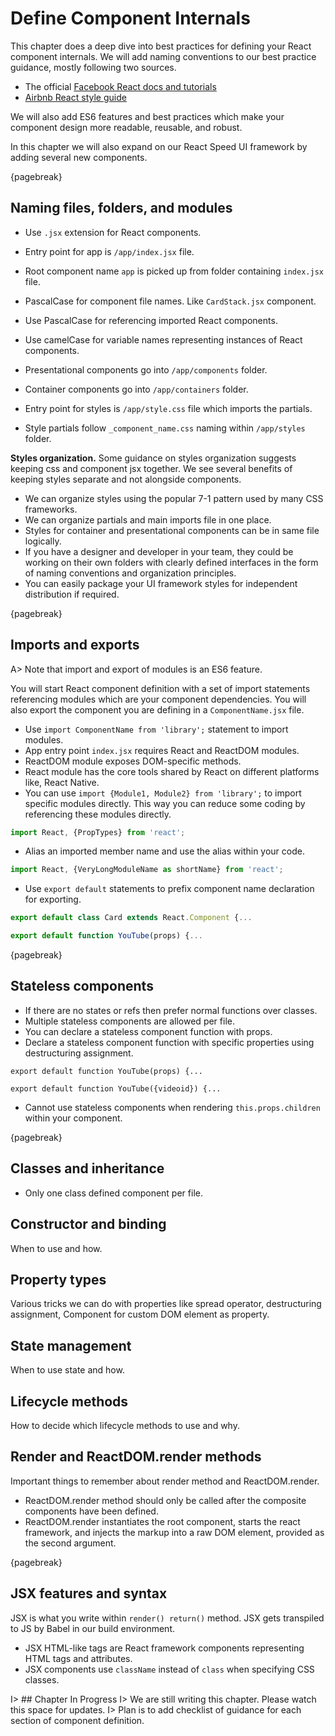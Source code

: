 # Define Component Internals

This chapter does a deep dive into best practices for defining your React component internals.
We will add naming conventions to our best practice guidance, mostly following two sources.

- The official [Facebook React docs and tutorials][2]
- [Airbnb React style guide][1]

We will also add ES6 features and best practices which make your component design
more readable, reusable, and robust.

In this chapter we will also expand on our React Speed UI framework by adding several
new components.

{pagebreak}

## Naming files, folders, and modules

- Use ```.jsx``` extension for React components.
- Entry point for app is ```/app/index.jsx``` file.
- Root component name ```app``` is picked up from folder containing ```index.jsx``` file.
- PascalCase for component file names. Like ```CardStack.jsx``` component.
- Use PascalCase for referencing imported React components.
- Use camelCase for variable names representing instances of React components.
- Presentational components go into ```/app/components``` folder.
- Container components go into ```/app/containers``` folder.

- Entry point for styles is ```/app/style.css``` file which imports the partials.
- Style partials follow ```_component_name.css``` naming within ```/app/styles``` folder.

**Styles organization.** Some guidance on styles organization suggests keeping css
and component jsx together. We see several benefits of keeping styles separate
and not alongside components.

- We can organize styles using the popular 7-1 pattern used by many CSS frameworks.
- We can organize partials and main imports file in one place.
- Styles for container and presentational components can be in same file logically.
- If you have a designer and developer in your team, they could be working on their own
folders with clearly defined interfaces in the form of naming conventions and organization principles.
- You can easily package your UI framework styles for independent distribution if required.

{pagebreak}

## Imports and exports

A> Note that import and export of modules is an ES6 feature.

You will start React component definition with a set of import statements referencing
modules which are your component dependencies. You will also export the component you are
defining in a ```ComponentName.jsx``` file.

- Use ```import ComponentName from 'library';``` statement to import modules.
- App entry point ```index.jsx``` requires React and ReactDOM modules.
- ReactDOM module exposes DOM-specific methods.
- React module has the core tools shared by React on different platforms like, React Native.
- You can use ```import {Module1, Module2} from 'library';``` to import specific modules
directly. This way you can reduce some coding by referencing these modules directly.

```javascript
import React, {PropTypes} from 'react';
```

- Alias an imported member name and use the alias within your code.

```javascript
import React, {VeryLongModuleName as shortName} from 'react';
```

- Use ```export default``` statements to prefix component name declaration for exporting.

```javascript
export default class Card extends React.Component {...

export default function YouTube(props) {...
```

{pagebreak}

## Stateless components

- If there are no states or refs then prefer normal functions over classes.
- Multiple stateless components are allowed per file.
- You can declare a stateless component function with props.
- Declare a stateless component function with specific properties using destructuring assignment.

```
export default function YouTube(props) {...

export default function YouTube({videoid}) {...
```

- Cannot use stateless components when rendering ```this.props.children``` within your component.

{pagebreak}

## Classes and inheritance

- Only one class defined component per file.


## Constructor and binding

When to use and how.

## Property types

Various tricks we can do with properties like spread operator, destructuring assignment,
Component for custom DOM element as property.

## State management

When to use state and how.

## Lifecycle methods

How to decide which lifecycle methods to use and why.

## Render and ReactDOM.render methods

Important things to remember about render method and ReactDOM.render.

- ReactDOM.render method should only be called after the composite components have been defined.
- ReactDOM.render instantiates the root component, starts the react framework, and injects the
markup into a raw DOM element, provided as the second argument.

{pagebreak}

## JSX features and syntax

JSX is what you write within ```render() return()``` method. JSX gets transpiled to JS
by Babel in our build environment.

- JSX HTML-like tags are React framework components representing HTML tags and attributes.
- JSX components use ```className``` instead of ```class``` when specifying CSS classes.

I> ## Chapter In Progress
I> We are still writing this chapter. Please watch this space for updates.
I> Plan is to add checklist of guidance for each section of component definition.


[1]: https://github.com/airbnb/javascript/tree/master/react
[2]: https://facebook.github.io/react/index.html

